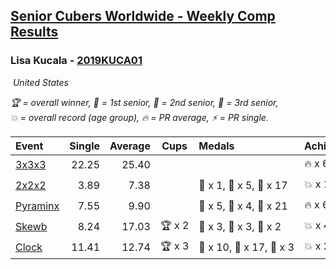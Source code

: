 <style>table {white-space: nowrap;}</style>
<link rel="stylesheet" type="text/css" href="/scw-comp/css/flags.css" />

## [Senior Cubers Worldwide - Weekly Comp Results](/scw-comp/results/)
### Lisa Kucala - [2019KUCA01](https://www.worldcubeassociation.org/persons/2019KUCA01)

<i class="flag flag-US" />&nbsp;United States

<span style="white-space: nowrap;">🏆 = overall winner</span>, <span style="white-space: nowrap;">🥇 = 1st senior</span>, <span style="white-space: nowrap;">🥈 = 2nd senior</span>, <span style="white-space: nowrap;">🥉 = 3rd senior</span>, <span style="white-space: nowrap;">💥 = overall record (age group)</span>, <span style="white-space: nowrap;">🔥 = PR average</span>, <span style="white-space: nowrap;">⚡ = PR single</span>.

| Event | Single | Average | Cups | Medals | Achievements|
| :-- | --: | --: | :--: | :-- | :-- |
| [3x3x3](333.md) | 22.25 | 25.40 |  |  | 🔥 x 6, ⚡ x 7 |
| [2x2x2](222.md) | 3.89 | 7.38 |  | 🥇 x 1, 🥈 x 5, 🥉 x 17 | 💥 x 1, 🔥 x 5, ⚡ x 6 |
| [Pyraminx](pyram.md) | 7.55 | 9.90 |  | 🥇 x 5, 🥈 x 4, 🥉 x 21 | 🔥 x 6, ⚡ x 5 |
| [Skewb](skewb.md) | 8.24 | 17.03 | 🏆 x 2 | 🥇 x 3, 🥈 x 3, 🥉 x 2 | 💥 x 4, 🔥 x 4, ⚡ x 4 |
| [Clock](clock.md) | 11.41 | 12.74 | 🏆 x 3 | 🥇 x 10, 🥈 x 17, 🥉 x 3 | 💥 x 20, 🔥 x 12, ⚡ x 17 |

<!-- Global site tag (gtag.js) - Google Analytics -->
<script async src="https://www.googletagmanager.com/gtag/js?id=UA-86348435-3"></script>
<script>window.dataLayer = window.dataLayer || []; function gtag() {dataLayer.push(arguments);} gtag('js', new Date()); gtag('config', 'UA-86348435-3');</script>
